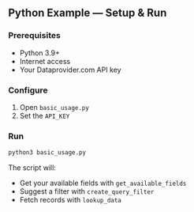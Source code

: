 ## Python Example — Setup & Run

### Prerequisites

- Python 3.9+
- Internet access
- Your Dataprovider.com API key

### Configure

1. Open `basic_usage.py`
2. Set the `API_KEY`

### Run

```bash
python3 basic_usage.py
```

The script will:

- Get your available fields with `get_available_fields`
- Suggest a filter with `create_query_filter`
- Fetch records with `lookup_data`

